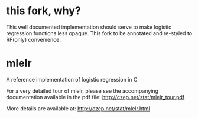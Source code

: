 # this fork, why?

This well documented implementation should serve to make logistic regression
functions less opaque. This fork to be annotated and re-styled to RF(only) convenience.

# mlelr
A reference implementation of logistic regression in C

For a very detailed tour of mlelr, please see the accompanying documentation
available in the pdf file:
http://czep.net/stat/mlelr_tour.pdf

More details are available at:  http://czep.net/stat/mlelr.html
